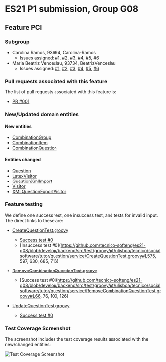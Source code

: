 # ES21 P1 submission, Group G08

## Feature PCI

### Subgroup
 - Carolina Ramos, 93694, Carolina-Ramos
   + Issues assigned: [#1](https://github.com/tecnico-softeng/es21-g08/projects/4#card-57733633), 
                      [#2](https://github.com/tecnico-softeng/es21-g08/projects/4#card-57760551),
                      [#3](https://github.com/tecnico-softeng/es21-g08/projects/4#card-57734512), 
                      [#4](https://github.com/tecnico-softeng/es21-g08/projects/4#card-57734508),
                      [#5](https://github.com/tecnico-softeng/es21-g08/projects/4#card-57734505), 
                      [#6](https://github.com/tecnico-softeng/es21-g08/projects/4#card-57734498)
 - Maria Beatriz Venceslau, 93734, BeatrizVenceslau
   + Issues assigned: [#1](https://github.com/tecnico-softeng/es21-g08/projects/4#card-57733633), 
                      [#2](https://github.com/tecnico-softeng/es21-g08/projects/4#card-57760551),
                      [#3](https://github.com/tecnico-softeng/es21-g08/projects/4#card-57734512), 
                      [#4](https://github.com/tecnico-softeng/es21-g08/projects/4#card-57734508),
                      [#5](https://github.com/tecnico-softeng/es21-g08/projects/4#card-57734505), 
                      [#6](https://github.com/tecnico-softeng/es21-g08/projects/4#card-57734498)
 
### Pull requests associated with this feature

The list of pull requests associated with this feature is:

 - [PR #001](https://github.com/tecnico-softeng/es21-g08/pull/22)


### New/Updated domain entities

#### New entities
 - [CombinationGroup](https://github.com/tecnico-softeng/es21-g08/blob/develop/backend/src/main/java/pt/ulisboa/tecnico/socialsoftware/tutor/question/domain/CombinationGroup.java)
 - [CombinationItem](https://github.com/tecnico-softeng/es21-g08/blob/develop/backend/src/main/java/pt/ulisboa/tecnico/socialsoftware/tutor/question/domain/CombinationItem.java)
 - [CombinationQuestion](https://github.com/tecnico-softeng/es21-g08/blob/develop/backend/src/main/java/pt/ulisboa/tecnico/socialsoftware/tutor/question/domain/CombinationQuestion.java)

#### Entities changed
 - [Question](https://github.com/tecnico-softeng/es21-g08/blob/develop/backend/src/main/java/pt/ulisboa/tecnico/socialsoftware/tutor/question/domain/Question.java)
 - [LatexVisitor](https://github.com/tecnico-softeng/es21-g08/blob/develop/backend/src/main/java/pt/ulisboa/tecnico/socialsoftware/tutor/impexp/domain/LatexVisitor.java)
 - [QuestionXmlImport](https://github.com/tecnico-softeng/es21-g08/blob/develop/backend/src/main/java/pt/ulisboa/tecnico/socialsoftware/tutor/impexp/domain/QuestionsXmlImport.java)
 - [Visitor](https://github.com/tecnico-softeng/es21-g08/blob/develop/backend/src/main/java/pt/ulisboa/tecnico/socialsoftware/tutor/impexp/domain/Visitor.java)
 - [XMLQuestionExportVisitor](https://github.com/tecnico-softeng/es21-g08/blob/develop/backend/src/main/java/pt/ulisboa/tecnico/socialsoftware/tutor/impexp/domain/XMLQuestionExportVisitor.java)
 
### Feature testing

We define one success test, one insuccess test, and tests for invalid input. The direct links to these are:

 - [CreateQuestionTest.groovy](https://github.com/tecnico-softeng/es21-g08/blob/develop/backend/src/test/groovy/pt/ulisboa/tecnico/socialsoftware/tutor/question/service/CreateQuestionTest.groovy)
    + [Success test #0](https://github.com/tecnico-softeng/es21-g08/blob/develop/backend/src/test/groovy/pt/ulisboa/tecnico/socialsoftware/tutor/question/service/CreateQuestionTest.groovy#L498)
    + [Insuccess test #0](https://github.com/tecnico-softeng/es21-g08/blob/develop/backend/src/test/groovy/pt/ulisboa/tecnico/socialsoftware/tutor/question/service/CreateQuestionTest.groovy#L575, 597, 630, 685, 716)
    
 - [RemoveCombinationQuestionTest.groovy](https://github.com/tecnico-softeng/es21-g08/blob/develop/backend/src/test/groovy/pt/ulisboa/tecnico/socialsoftware/tutor/question/service/RemoveCombinationQuestionTest.groovy)
    + [Success test #0](https://github.com/tecnico-softeng/es21-g08/blob/develop/backend/src/test/groovy/pt/ulisboa/tecnico/socialsoftware/tutor/question/service/RemoveCombinationQuestionTest.groovy#L66, 76, 100, 126)

 - [UpdateQuestionTest.groovy](https://github.com/tecnico-softeng/es21-g08/blob/develop/backend/src/test/groovy/pt/ulisboa/tecnico/socialsoftware/tutor/question/service/UpdateQuestionTest.groovy)
    + [Success test #0](https://github.com/tecnico-softeng/es21-g08/blob/develop/backend/src/test/groovy/pt/ulisboa/tecnico/socialsoftware/tutor/question/service/UpdateQuestionTest.groovy#L306)


### Test Coverage Screenshot

The screenshot includes the test coverage results associated with the new/changed entities:

![Test Coverage Screenshot](https://web.tecnico.ulisboa.pt/~joaofernandoferreira/1920/ES/coverage_ex1.png)

